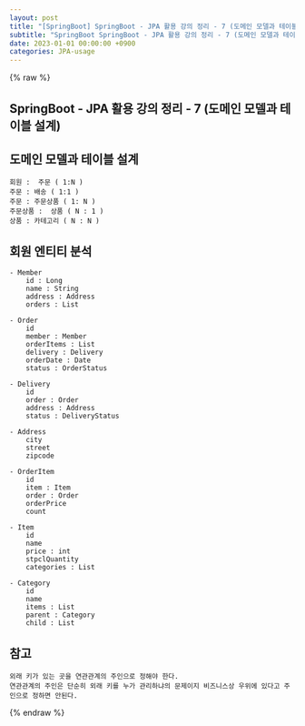 ```yaml
---
layout: post
title: "[SpringBoot] SpringBoot - JPA 활용 강의 정리 - 7 (도메인 모델과 테이블 설계)"
subtitle: "SpringBoot SpringBoot - JPA 활용 강의 정리 - 7 (도메인 모델과 테이블 설계)"
date: 2023-01-01 00:00:00 +0900
categories: JPA-usage
---
```

{% raw %}
## SpringBoot - JPA 활용 강의 정리 - 7 (도메인 모델과 테이블 설계)  
  
## 도메인 모델과 테이블 설계  
	회원 :  주문 ( 1:N )  
	주문 : 배송 ( 1:1 )  
	주문 : 주문상품 ( 1: N )  
	주문상품 :  상품 ( N : 1 )  
	상품 : 카테고리 ( N : N )  
  
## 회원 엔티티 분석  
  
	- Member  
		id : Long  
		name : String  
		address : Address  
		orders : List  
  
	- Order  
		id  
		member : Member  
		orderItems : List  
		delivery : Delivery  
		orderDate : Date  
		status : OrderStatus  
  
	- Delivery  
		id  
		order : Order  
		address : Address  
		status : DeliveryStatus  
  
	- Address  
		city  
		street  
		zipcode  
  
	- OrderItem  
		id  
		item : Item  
		order : Order  
		orderPrice  
		count  
  
	- Item  
		id  
		name  
		price : int  
		stpclQuantity  
		categories : List  
  
	- Category  
		id  
		name  
		items : List  
		parent : Category  
		child : List  
  
## 참고  
	외래 키가 있는 곳을 연관관계의 주인으로 정해야 한다.  
	연관관계의 주인은 단순히 외래 키를 누가 관리하냐의 문제이지 비즈니스상 우위에 있다고 주인으로 정하면 안된다.  

{% endraw %}
